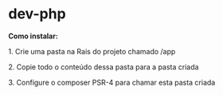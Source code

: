# dev-php

<p><b>Como instalar:</b></p>

<p>1. Crie uma pasta na Rais do projeto chamado /app</p>

<p>2. Copie todo o conteúdo dessa pasta para a pasta criada</p>

<p>3. Configure o composer PSR-4 para chamar esta pasta criada</p>
